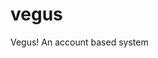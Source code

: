 # vegus
Vegus! An account based system
<script>
  var OneSignal = window.OneSignal || []; OneSignal.push(function() {OneSignal.init({appId: "17c5ebaf-ef6e-4096-b725-82c21ad0dab6",}); } </script>
